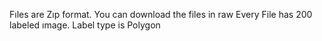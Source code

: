 Fıles are Zıp format.
You can download the files in raw
Every File has 200 labeled ımage.
Label type is Polygon
